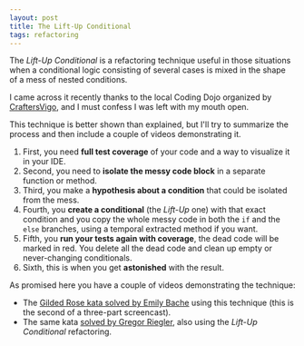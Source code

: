 ```yaml
---
layout: post
title: The Lift-Up Conditional
tags: refactoring
---
```


The *Lift-Up Conditional* is a refactoring technique useful in those situations when a conditional logic consisting of several cases is mixed in the shape of a mess of nested conditions.

I came across it recently thanks to the local Coding Dojo organized by [CraftersVigo](https://twitter.com/CraftersVigo), and I must confess I was left with my mouth open.

This technique is better shown than explained, but I'll try to summarize the process and then include a couple of videos demonstrating it.

1. First, you need **full test coverage** of your code and a way to visualize it in your IDE.
2. Second, you need to **isolate the messy code block** in a separate function or method.
3. Third, you make a **hypothesis about a condition** that could be isolated from the mess.
4. Fourth, you **create a conditional** (the *Lift-Up* one) with that exact condition and you copy the whole messy code in both the `if` and the `else` branches, using a temporal extracted method if you want.
5. Fifth, you **run your tests again with coverage**, the dead code will be marked in red. You delete all the dead code and clean up empty or never-changing conditionals.
6. Sixth, this is when you get **astonished** with the result.

As promised here you have a couple of videos demonstrating the technique:

* The [Gilded Rose kata solved by Emily Bache](https://youtu.be/OJmg9aMxPDI) using this technique (this is the second of a three-part screencast).
* The same kata [solved by Gregor Riegler](https://youtu.be/0bhfWtZocF8), also using the *Lift-Up Conditional* refactoring.
